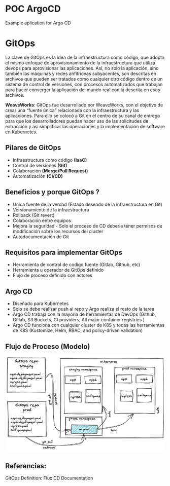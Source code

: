 # POC ArgoCD
Example aplication for Argo CD

# GitOps 

La clave de GitOps es la idea de la infraestructura como código, que adopta el mismo enfoque de aprovisionamiento de la infraestructura que utiliza devops para aprovisionar las aplicaciones. 
Así, no solo la aplicación, sino también las máquinas y redes anfitrionas subyacentes, son descritas en archivos que pueden ser tratados como cualquier otro código dentro de un sistema de control de versiones, con procesos automatizados que trabajan para hacer converger la aplicación del mundo real con la descrita en esos archivos.


**WeaveWorks**: GitOps fue desarrollado por WeaveWorks, con el objetivo de crear una “fuente única” relacionada con la infraestructura y las aplicaciones.
Para ello se colocó a Git en el centro de su canal de entrega para que los desarrolladores puedan hacer uso de las solicitudes de extracción y así simplificar las operaciones y la implementación de software en Kubernetes.

## Pilares de GitOps

 - Infraestructura como código **(IaaC)**
 - Control de versiones **(Git)**
 - Colaboración **(Merge/Pull Request)**
 - Automatización **(CI/CD)**

## Beneficios y porque GitOps ?

* Unica fuente de la verdad (Estado deseado de la infraestructura en Git)
* Versionamiento de la infraestructura
* Rollback (Git revert)
* Colaboración entre equipos
* Mejora la seguridad - Solo el proceso de CD deberia tener permisos de modificación sobre los recursos del cluster
* Autodocumentación de Git

## Requisitos para implementar GitOps

* Herramienta de control de codigo fuente (Gitlab, Github, etc)
* Herramienta u operador de GitOps definido
* Flujo de proceso definido con actores


## Argo CD


* Diseñado para Kubernetes
* Solo se debe realizar push al repo y Argo  realiza el resto de la tarea
* Argo CD trabaja con la mayoria de herramientas de DevOps (Github, Gitlab, S3 Buckets, CI providers, All major container registries )
* Argo CD funciona con cualquier cluster de K8S y todas las herramientas de K8S (Kustomize, Helm, RBAC, and policy-driven validation)

## Flujo de Proceso (Modelo)

![Argo CD Design](./images/design-argocd.png)

## Referencias:
GitOps Definition: 
Flux CD Documentation